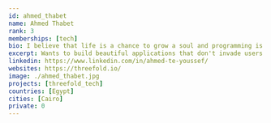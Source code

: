 ```yaml
---
id: ahmed_thabet
name: Ahmed Thabet
rank: 3
memberships: [tech]
bio: I believe that life is a chance to grow a soul and programming is one of my means towards that goal. I want to build beautiful applications that don't productize the user or invade their privacy. Giving them their freedom back and complete control over their data. What I've seen in threefold for ~4+ years is lots of great values I'd like to have in this world. I'm mainly involved in the development user-facing technologies e.g SDK, wikis, websites, and infrastructure setup of Threefold.
excerpt: Wants to build beautiful applications that don't invade users privacy.
linkedin: https://www.linkedin.com/in/ahmed-te-youssef/
websites: https://threefold.io/
image: ./ahmed_thabet.jpg
projects: [threefold_tech]
countries: [Egypt]
cities: [Cairo]
private: 0
---
```

